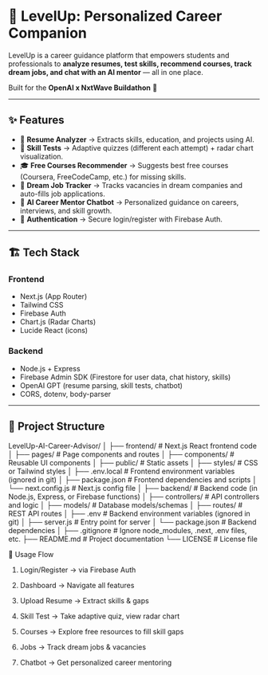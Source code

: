 # 🚀 LevelUp: Personalized Career Companion  

LevelUp is a career guidance platform that empowers students and professionals to **analyze resumes, test skills, recommend courses, track dream jobs, and chat with an AI mentor** — all in one place.  

Built for the **OpenAI x NxtWave Buildathon** 🎯  

---

## ✨ Features

- 📄 **Resume Analyzer** → Extracts skills, education, and projects using AI.  
- 🧩 **Skill Tests** → Adaptive quizzes (different each attempt) + radar chart visualization.  
- 🎓 **Free Courses Recommender** → Suggests best free courses (Coursera, FreeCodeCamp, etc.) for missing skills.  
- 💼 **Dream Job Tracker** → Tracks vacancies in dream companies and auto-fills job applications.  
- 🤖 **AI Career Mentor Chatbot** → Personalized guidance on careers, interviews, and skill growth.  
- 🔐 **Authentication** → Secure login/register with Firebase Auth.  

---

## 🏗️ Tech Stack

### **Frontend**
- Next.js (App Router)
- Tailwind CSS
- Firebase Auth
- Chart.js (Radar Charts)
- Lucide React (icons)

### **Backend**
- Node.js + Express
- Firebase Admin SDK (Firestore for user data, chat history, skills)
- OpenAI GPT (resume parsing, skill tests, chatbot)
- CORS, dotenv, body-parser

---

## 📂 Project Structure
LevelUp-AI-Career-Advisor/
│
├── frontend/                  # Next.js React frontend code
│   ├── pages/                # Page components and routes
│   ├── components/           # Reusable UI components
│   ├── public/               # Static assets
│   ├── styles/               # CSS or Tailwind styles
│   ├── .env.local            # Frontend environment variables (ignored in git)
│   ├── package.json          # Frontend dependencies and scripts
│   └── next.config.js        # Next.js config file
│
├── backend/                  # Backend code (in Node.js, Express, or Firebase functions)
│   ├── controllers/          # API controllers and logic
│   ├── models/               # Database models/schemas
│   ├── routes/               # REST API routes
│   ├── .env                  # Backend environment variables (ignored in git)
│   ├── server.js             # Entry point for server
│   └── package.json          # Backend dependencies
│
├── .gitignore                # Ignore node_modules, .next, .env files, etc.
├── README.md                 # Project documentation
└── LICENSE                   # License file

🎯 Usage Flow

1. Login/Register → via Firebase Auth

2. Dashboard → Navigate all features

3. Upload Resume → Extract skills & gaps

4. Skill Test → Take adaptive quiz, view radar chart

5. Courses → Explore free resources to fill skill gaps

6. Jobs → Track dream jobs & vacancies

7. Chatbot → Get personalized career mentoring
